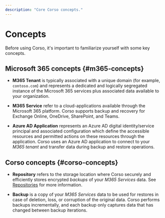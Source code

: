 ```yaml
---
description: "Core Corso concepts."
---
```


# Concepts

Before using Corso, it's important to familiarize yourself with some key concepts.

## Microsoft 365 concepts {#m365-concepts}

* **M365 Tenant** is typically associated with a unique domain (for example, `contoso.com`) and represents a dedicated
and logically segregated instance of the Microsoft 365 services plus associated data available to your organization.

* **M365 Service** refer to a cloud-applications available through the Microsoft 365 platform. Corso supports
backup and recovery for Exchange Online, OneDrive, SharePoint, and Teams.

* **Azure AD Application** represents an Azure AD digital identity/service principal and associated configuration which
define the accessible resources and permitted actions on these resources through the application. Corso uses an Azure AD
application to connect to your *M365 tenant* and transfer data during backup and restore operations.

## Corso concepts {#corso-concepts}

* **Repository** refers to the storage location where Corso securely and efficiently stores encrypted *backups* of your
*M365 Services* data. See [Repositories](repos) for more information.

* **Backup** is a copy of your *M365 Services* data to be used for restores in case of deletion, loss, or corruption of the
original data. Corso performs backups incrementally, and each backup only captures data that has changed between backup iterations.
